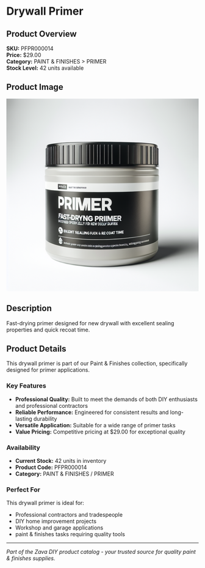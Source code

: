 # Drywall Primer

## Product Overview

**SKU:** PFPR000014  
**Price:** $29.00  
**Category:** PAINT & FINISHES > PRIMER  
**Stock Level:** 42 units available  

## Product Image

![Drywall Primer](https://raw.githubusercontent.com/microsoft/ai-tour-26-zava-diy-dataset-plus-mcp/refs/heads/main/images/paint_%26_finishes_primer_drywall_primer_20250620_192959.png)

## Description

Fast-drying primer designed for new drywall with excellent sealing properties and quick recoat time.

## Product Details

This drywall primer is part of our Paint & Finishes collection, specifically designed for primer applications. 

### Key Features

- **Professional Quality:** Built to meet the demands of both DIY enthusiasts and professional contractors
- **Reliable Performance:** Engineered for consistent results and long-lasting durability
- **Versatile Application:** Suitable for a wide range of primer tasks
- **Value Pricing:** Competitive pricing at $29.00 for exceptional quality

### Availability

- **Current Stock:** 42 units in inventory
- **Product Code:** PFPR000014
- **Category:** PAINT & FINISHES / PRIMER

### Perfect For

This drywall primer is ideal for:
- Professional contractors and tradespeople
- DIY home improvement projects  
- Workshop and garage applications
- paint & finishes tasks requiring quality tools

---

*Part of the Zava DIY product catalog - your trusted source for quality paint & finishes supplies.*
